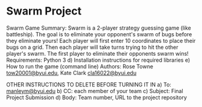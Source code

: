 # Swarm Project

Swarm
Game Summary: Swarm is a 2-player strategy guessing game (like battleship). The goal is to eliminate your opponent's swarm of bugs before they eliminate yours! Each player will first enter 10 coordinates to place their bugs on a grid. Then each player will take turns trying to hit the other player's swarm. The first player to eliminate their opponents swarm wins!
Requirements: Python 3
d) Installation instructions for required libraries
e) How to run the game (command line)
Authors: Rose Towne tow20001@byui.edu, Kate Clark cla16022@byui.edu

OTHER INSTRUCTIONS TO DELETE BEFORE TURNING IT IN
a) To: manleym@byui.edu
b) CC: each member of your team
c) Subject: Final Project Submission
d) Body: Team number, URL to the project repository
